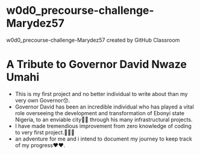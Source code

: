 # w0d0_precourse-challenge-Marydez57
w0d0_precourse-challenge-Marydez57 created by GitHub Classroom
# A Tribute to Governor David Nwaze Umahi  
* This is my first project and no better individual to write about than my very own Governor😚.   
* Governor David has been an incredible individual who has played a vital role overseeing the development and transformation of Ebonyi state Nigeria, to an enviable city🏩🏫 through his many infrastructural projects.    
* I have made tremendious improvement from zero knowledge of coding to very first project.🏅💪💪    
* an adventure for me and i intend to document my journey to keep track of my progress❤❤.
